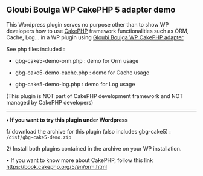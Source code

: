 ## Gloubi Boulga WP CakePHP 5 adapter demo

This Wordpress plugin serves no purpose other than to show WP developers how to use 
[CakePHP](https://cakephp.org) framework functionalities such as ORM, Cache, Log... in a WP plugin using [Gloubi Boulga WP CakePHP adapter](https://github.com/gloubi-boulga-team/gbg-cake)

See php files included :

- gbg-cake5-demo-orm.php : demo for Orm usage

- gbg-cake5-demo-cache.php : demo for Cache usage

- gbg-cake5-demo-log.php : demo for Log usage

(This plugin is NOT part of CakePHP development framework and NOT managed by CakePHP developers)

---

**• If you want to try this plugin under Wordpress**
  
  1/ download the archive for this plugin (also includes gbg-cake5) : `/dist/gbg-cake5-demo.zip`
  
  2/ Install both plugins contained in the archive on your WP installation.

• If you want to know more about CakePHP, follow this link https://book.cakephp.org/5/en/orm.html 
